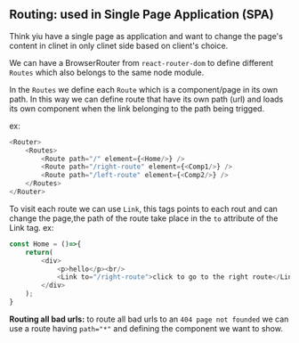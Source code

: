 ## Routing: used in Single Page Application (SPA)
Think yiu have a single page as application and want to change the page's content in clinet in only clinet side based on client's choice. 

We can have a BrowserRouter from `react-router-dom` to define different `Routes` which also belongs to the same node module.

In the `Routes` we define each `Route` which is a component/page in its own path. 
In this way we can define route that have its own path (url) and loads its own component when the link belonging to the path being trigged. 

ex:
```js 
<Router>
    <Routes>
        <Route path="/" element={<Home/>} />
        <Route path="/right-route" element={<Comp1/>} />
        <Route path="/left-route" element={<Comp2/>} />
    </Routes>
</Router>
```
To visit each route we can use `Link`, this tags points to each rout and can change the page,the path of the route take place in the `to` attribute of the Link tag. 
ex: 
```js
const Home = ()=>{
    return(
        <div>
            <p>hello</p><br/>
            <Link to="/right-route">click to go to the right route</Link>
        </div>
    );
}
```

**Routing all bad urls:** to route all bad urls to an `404 page not founded` we can use a route having `path="*"` and defining the component we want to show. 


